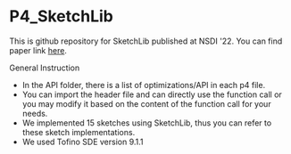 # P4_SketchLib

This is github repository for SketchLib published at NSDI '22. You can find paper link [here](https://hnamkung.github.io/assets/pdf/nsdi22-sketchlib.pdf).


General Instruction
- In the API folder, there is a list of optimizations/API in each p4 file.
- You can import the header file and can directly use the function call or you may modify it based on the content of the function call for your needs.
- We implemented 15 sketches using SketchLib, thus you can refer to these sketch implementations.
- We used Tofino SDE version 9.1.1

